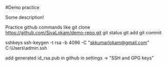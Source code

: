 #Demo practice

Some description!

Practice github commands like
git clone https://github.com/SivaLokam/demo-repo.git
git status
git add
git commit

sshkeys
ssh-keygen -t rsa -b 4096 -C "skkumarlokam@gmail.com"
C:\Users\admin\.ssh

add generated id_rsa.pub in github in settings -> "SSH and GPG keys"
